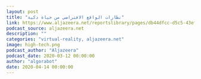 ```yaml
---
layout: post
title: "نظارات الواقع الافتراضي من حياة ذكية"
link: https://www.aljazeera.net/reportslibrary/pages/db44dfcc-d5c5-43ef-b5c7-748e66710f68
podcast_source: aljazeera.net
description: ""
categories: "virtual-reality, aljazeera.net"
image: high-tech.png
podcast_author: "Aljazeera"
podcast_date: 2020-03-12 00:00:00
author: "algorabot"
date: 2020-04-14 00:00:00
---
```


